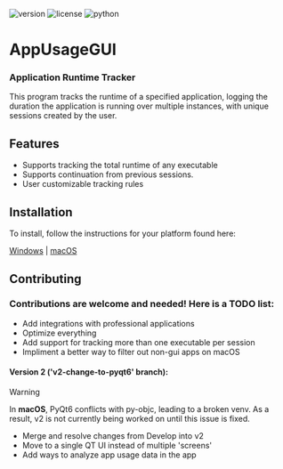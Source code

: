 ![version](https://img.shields.io/badge/Version-1.4.2-white.svg)
![license](https://img.shields.io/badge/License-GPL%20v3-blue.svg)
![python](https://img.shields.io/badge/Python-3.12-green.svg)

# AppUsageGUI
### Application Runtime Tracker

This program tracks the runtime of a specified application, logging the duration the application is running over multiple instances, with unique sessions created by the user.

## Features

- Supports tracking the total runtime of any executable
- Supports continuation from previous sessions.
- User customizable tracking rules

## Installation

To install, follow the instructions for your platform found here:

[Windows](docs/install_windows.md) | [macOS](docs/install_macos.md)

## Contributing

### Contributions are welcome and needed! Here is a TODO list:

* Add integrations with professional applications
* Optimize everything
* Add support for tracking more than one executable per session
* Impliment a better way to filter out non-gui apps on macOS

#### Version 2 ('v2-change-to-pyqt6' branch):

> [!WARNING]
> In **macOS**, PyQt6 conflicts with py-objc, leading to a broken venv.
> As a result, v2 is not currently being worked on until this issue is fixed.

* Merge and resolve changes from Develop into v2
* Move to a single QT UI instead of multiple 'screens'
* Add ways to analyze app usage data in the app
